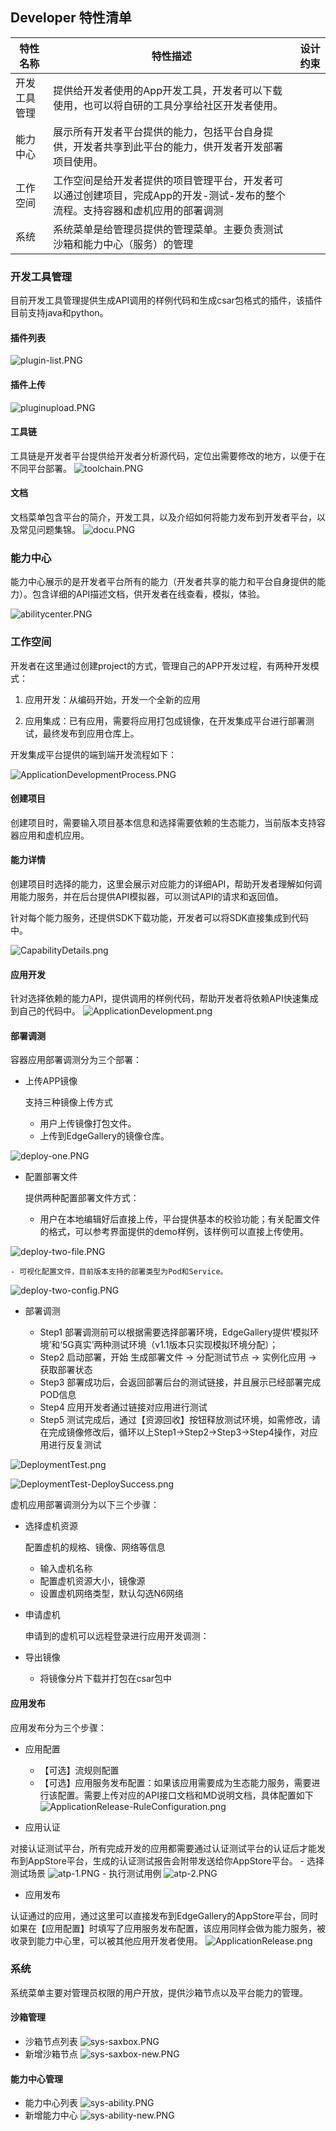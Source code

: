 Developer 特性清单
----

|**特性名称**|**特性描述**|**设计约束**|
|---|---|---|
|开发工具管理|提供给开发者使用的App开发工具，开发者可以下载使用，也可以将自研的工具分享给社区开发者使用。||
|能力中心|展示所有开发者平台提供的能力，包括平台自身提供，开发者共享到此平台的能力，供开发者开发部署项目使用。||
|工作空间|工作空间是给开发者提供的项目管理平台，开发者可以通过创建项目，完成App的开发-测试-发布的整个流程。支持容器和虚机应用的部署调测||
|系统|系统菜单是给管理员提供的管理菜单。主要负责测试沙箱和能力中心（服务）的管理||


### 开发工具管理
目前开发工具管理提供生成API调用的样例代码和生成csar包格式的插件，该插件目前支持java和python。

#### 插件列表

![](/uploads/images/2021/developer/plugin-list.PNG "plugin-list.PNG")


#### 插件上传

![](/uploads/images/2021/developer/pluginupload.PNG "pluginupload.PNG")


#### 工具链
工具链是开发者平台提供给开发者分析源代码，定位出需要修改的地方，以便于在不同平台部署。
![](/uploads/images/2021/developer/toolchain.PNG "toolchain.PNG")


#### 文档
文档菜单包含平台的简介，开发工具，以及介绍如何将能力发布到开发者平台，以及常见问题集锦。
![](/uploads/images/2021/developer/docu.PNG "docu.PNG")

### 能力中心
能力中心展示的是开发者平台所有的能力（开发者共享的能力和平台自身提供的能力）。包含详细的API描述文档，供开发者在线查看，模拟，体验。

![](/uploads/images/2021/developer/abilitycenter.PNG "abilitycenter.PNG")


### 工作空间

开发者在这里通过创建project的方式，管理自己的APP开发过程，有两种开发模式：

1.  应用开发：从编码开始，开发一个全新的应用
    
2.  应用集成：已有应用，需要将应用打包成镜像，在开发集成平台进行部署测试，最终发布到应用仓库上。

开发集成平台提供的端到端开发流程如下：

![](/uploads/images/2020/v1.0/ApplicationDevelopmentProcess.PNG "ApplicationDevelopmentProcess.PNG")

#### 创建项目
创建项目时，需要输入项目基本信息和选择需要依赖的生态能力，当前版本支持容器应用和虚机应用。


#### 能力详情
创建项目时选择的能力，这里会展示对应能力的详细API，帮助开发者理解如何调用能力服务，并在后台提供API模拟器，可以测试API的请求和返回值。

针对每个能力服务，还提供SDK下载功能，开发者可以将SDK直接集成到代码中。

![](/uploads/images/2020/v1.0/CapabilityDetails.png "CapabilityDetails.png")


#### 应用开发
针对选择依赖的能力API，提供调用的样例代码，帮助开发者将依赖API快速集成到自己的代码中。
![](/uploads/images/2020/v1.0/ApplicationDevelopment.png "ApplicationDevelopment.png")

#### 部署调测
容器应用部署调测分为三个部署：
- 上传APP镜像
    
    支持三种镜像上传方式
    - 用户上传镜像打包文件。
    - 上传到EdgeGallery的镜像仓库。

![](/uploads/images/2021/developer/deploy-one.PNG "deploy-one.PNG")

- 配置部署文件

    提供两种配置部署文件方式：
    - 用户在本地编辑好后直接上传，平台提供基本的校验功能；有关配置文件的格式，可以参考界面提供的demo样例，该样例可以直接上传使用。
    
![](/uploads/images/2021/developer/deploy-two-file.PNG "deploy-two-file.PNG")
    
    - 可视化配置文件，目前版本支持的部署类型为Pod和Service。
	
![](/uploads/images/2021/developer/deploy-two-config.PNG "deploy-two-config.PNG")
    

- 部署调测

    - Step1 部署调测前可以根据需要选择部署环境，EdgeGallery提供‘模拟环境’和‘5G真实’两种测试环境（v1.1版本只实现模拟环境分配）；
    - Step2 启动部署，开始 生成部署文件 -> 分配测试节点 -> 实例化应用 -> 获取部署状态
    - Step3 部署成功后，会返回部署后台的测试链接，并且展示已经部署完成POD信息
    - Step4 应用开发者通过链接对应用进行测试
    - Step5 测试完成后，通过【资源回收】按钮释放测试环境，如需修改，请在完成镜像修改后，循环以上Step1->Step2->Step3->Step4操作，对应用进行反复测试

![](/uploads/images/2020/v1.0/DeploymentTest.png "DeploymentTest.png")

![](/uploads/images/2020/v1.0/DeploymentTest-DeploySuccess.png "DeploymentTest-DeploySuccess.png")

虚机应用部署调测分为以下三个步骤：
- 选择虚机资源
    
    配置虚机的规格、镜像、网络等信息
    - 输入虚机名称
    - 配置虚机资源大小，镜像源
    - 设置虚机网络类型，默认勾选N6网络

- 申请虚机

    申请到的虚机可以远程登录进行应用开发调测：

- 导出镜像

    - 将镜像分片下载并打包在csar包中

#### 应用发布
应用发布分为三个步骤：
- 应用配置
    - 【可选】流规则配置
    - 【可选】应用服务发布配置：如果该应用需要成为生态能力服务，需要进行该配置。需要上传对应的API接口文档和MD说明文档，具体配置如下
![](/uploads/images/2020/v1.0/ApplicationRelease-RuleConfiguration.png "ApplicationRelease-RuleConfiguration.png")

- 应用认证

对接认证测试平台，所有完成开发的应用都需要通过认证测试平台的认证后才能发布到AppStore平台，生成的认证测试报告会附带发送给你AppStore平台。
    - 选择测试场景
![](/uploads/images/2021/developer/atp-1.PNG "atp-1.PNG")
    - 执行测试用例
![](/uploads/images/2021/developer/atp-2.PNG "atp-2.PNG")

- 应用发布

认证通过的应用，通过这里可以直接发布到EdgeGallery的AppStore平台，同时如果在【应用配置】时填写了应用服务发布配置，该应用同样会做为能力服务，被收录到能力中心里，可以被其他应用开发者使用。
![](/uploads/images/2020/v1.0/ApplicationRelease.png "ApplicationRelease.png")


### 系统
系统菜单主要对管理员权限的用户开放，提供沙箱节点以及平台能力的管理。

#### 沙箱管理
- 沙箱节点列表
![](/uploads/images/2021/developer/sys-saxbox.PNG "sys-saxbox.PNG")
- 新增沙箱节点
![](/uploads/images/2021/developer/sys-saxbox-new.PNG "sys-saxbox-new.PNG")

#### 能力中心管理
- 能力中心列表
![](/uploads/images/2021/developer/sys-ability.PNG "sys-ability.PNG")
- 新增能力中心
![](/uploads/images/2021/developer/sys-ability-new.PNG "sys-ability-new.PNG")